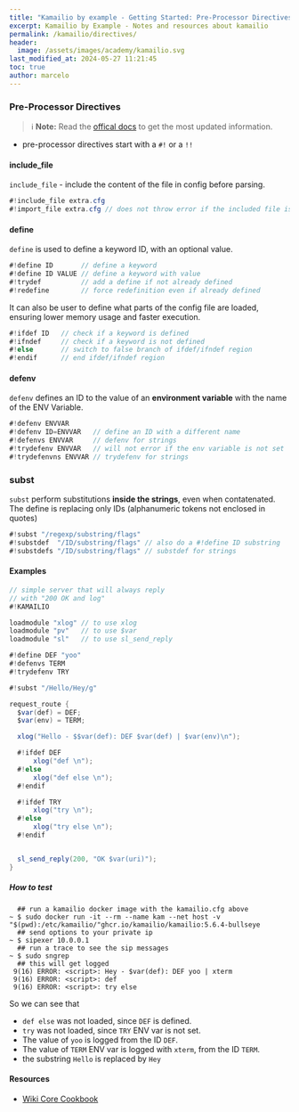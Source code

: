 ```yaml
---
title: "Kamailio by example - Getting Started: Pre-Processor Directives"
excerpt: Kamailio by Example - Notes and resources about kamailio
permalink: /kamailio/directives/
header:
  image: /assets/images/academy/kamailio.svg
last_modified_at: 2024-05-27 11:21:45
toc: true
author: marcelo
---
```


### Pre-Processor Directives

> :information_source: **Note:** Read the [offical docs](https://www.kamailio.org/wikidocs/cookbooks/devel/core/) to get the most updated information.

* pre-processor directives start with a `#!` or a `!!`

#### include_file

`include_file` - include the content of the file in config before parsing.

```c#
#!include_file extra.cfg
#!import_file extra.cfg // does not throw error if the included file is not found.
```

#### define

`define` is used to define a keyword ID, with an optional value.

```c#
#!define ID       // define a keyword
#!define ID VALUE // define a keyword with value
#!trydef          // add a define if not already defined
#!redefine        // force redefinition even if already defined
```

It can also be user to define what parts of the config file are loaded, ensuring lower memory usage and faster execution.

```c#
#!ifdef ID   // check if a keyword is defined
#!ifndef     // check if a keyword is not defined
#!else       // switch to false branch of ifdef/ifndef region
#!endif      // end ifdef/ifndef region
```

#### defenv

`defenv` defines an ID to the value of an **environment variable** with the name of the ENV Variable.

```c#
#!defenv ENVVAR
#!defenv ID=ENVVAR   // define an ID with a different name
#!defenvs ENVVAR     // defenv for strings
#!trydefenv ENVVAR   // will not error if the env variable is not set
#!trydefenvns ENVVAR // trydefenv for strings
```

### subst

`subst` perform substitutions **inside the strings**, even when contatenated. The define is replacing only IDs (alphanumeric tokens not enclosed in quotes)

```c#
#!subst "/regexp/substring/flags"
#!substdef  "/ID/substring/flags" // also do a #!define ID substring
#!substdefs "/ID/substring/flags" // substdef for strings
```

#### Examples

```c#
// simple server that will always reply
// with "200 OK and log"
#!KAMAILIO

loadmodule "xlog" // to use xlog
loadmodule "pv"   // to use $var
loadmodule "sl"   // to use sl_send_reply

#!define DEF "yoo"
#!defenvs TERM
#!trydefenv TRY

#!subst "/Hello/Hey/g"

request_route {
  $var(def) = DEF;
  $var(env) = TERM;

  xlog("Hello - $$var(def): DEF $var(def) | $var(env)\n");

  #!ifdef DEF
      xlog("def \n");
  #!else
      xlog("def else \n");
  #!endif

  #!ifdef TRY
      xlog("try \n");
  #!else
      xlog("try else \n");
  #!endif


  sl_send_reply(200, "OK $var(uri)");
}
```

##### How to test

```console
  ## run a kamailio docker image with the kamailio.cfg above
~ $ sudo docker run -it --rm --name kam --net host -v "$(pwd):/etc/kamailio/"ghcr.io/kamailio/kamailio:5.6.4-bullseye
  ## send options to your private ip
~ $ sipexer 10.0.0.1
  ## run a trace to see the sip messages
~ $ sudo sngrep
  ## this will get logged
 9(16) ERROR: <script>: Hey - $var(def): DEF yoo | xterm
 9(16) ERROR: <script>: def
 9(16) ERROR: <script>: try else
```

So we can see that
  * `def else` was not loaded, since `DEF` is defined.
  * `try` was not loaded, since `TRY` ENV var is not set.
  * The value of `yoo` is logged from the ID `DEF`.
  * The value of `TERM` ENV var is logged with `xterm`, from the ID `TERM`.
  * the substring `Hello` is replaced by `Hey`

#### Resources
* [Wiki Core Cookbook](https://www.kamailio.org/wikidocs/cookbooks/devel/core/)
